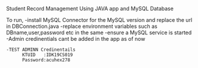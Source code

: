 Student Record Management Using JAVA app and MySQL Database


To run,
    -install MySQL Connector for the MySQL version and replace the url in DBConnection.java
    -replace environment variables such as DBname,user,password etc in the same
    -ensure a MySQL service is started
    -Admin credinentials cant be added in the app as of now

   
    -TEST ADMINN Credinentails
          KTUID   :IDK19CS019
          Password:acuhex278
